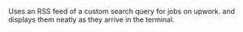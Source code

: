 Uses an RSS feed of a custom search query for jobs on upwork.  and displays them neatly as they arrive in the terminal.
